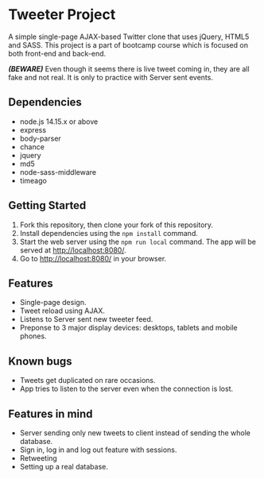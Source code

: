 # Tweeter Project

A simple single-page AJAX-based Twitter clone that uses jQuery, HTML5 and SASS.
This project is a part of bootcamp course which is focused on both front-end and back-end.

_**(BEWARE)**_ Even though it seems there is live tweet coming in, they are all fake and not real. It is only to practice with Server sent events.

## Dependencies

- node.js 14.15.x or above
- express
- body-parser
- chance
- jquery
- md5
- node-sass-middleware
- timeago

## Getting Started

1. Fork this repository, then clone your fork of this repository.
2. Install dependencies using the `npm install` command.
3. Start the web server using the `npm run local` command. The app will be served at <http://localhost:8080/>.
4. Go to <http://localhost:8080/> in your browser.

## Features

- Single-page design.
- Tweet reload using AJAX.
- Listens to Server sent new tweeter feed.
- Preponse to 3 major display devices: desktops, tablets and mobile phones.

## Known bugs

- Tweets get duplicated on rare occasions.
- App tries to listen to the server even when the connection is lost.

## Features in mind

- Server sending only new tweets to client instead of sending the whole database.
- Sign in, log in and log out feature with sessions.
- Retweeting
- Setting up a real database.